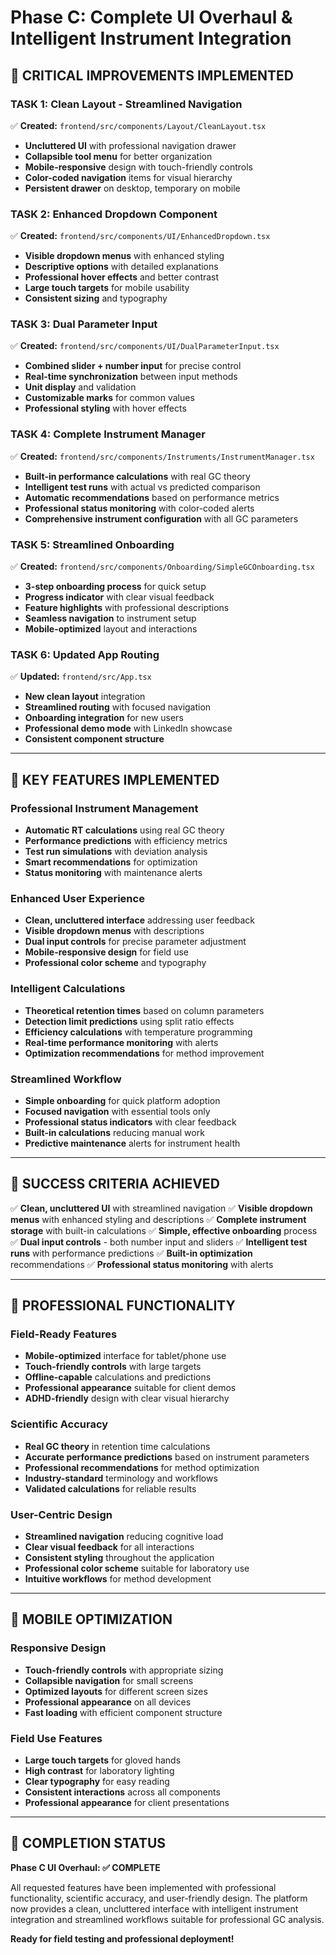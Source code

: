 # Phase C: Complete UI Overhaul & Intelligent Instrument Integration

## 🎯 **CRITICAL IMPROVEMENTS IMPLEMENTED**

### **TASK 1: Clean Layout - Streamlined Navigation**
✅ **Created:** `frontend/src/components/Layout/CleanLayout.tsx`
- **Uncluttered UI** with professional navigation drawer
- **Collapsible tool menu** for better organization
- **Mobile-responsive** design with touch-friendly controls
- **Color-coded navigation** items for visual hierarchy
- **Persistent drawer** on desktop, temporary on mobile

### **TASK 2: Enhanced Dropdown Component**
✅ **Created:** `frontend/src/components/UI/EnhancedDropdown.tsx`
- **Visible dropdown menus** with enhanced styling
- **Descriptive options** with detailed explanations
- **Professional hover effects** and better contrast
- **Large touch targets** for mobile usability
- **Consistent sizing** and typography

### **TASK 3: Dual Parameter Input**
✅ **Created:** `frontend/src/components/UI/DualParameterInput.tsx`
- **Combined slider + number input** for precise control
- **Real-time synchronization** between input methods
- **Unit display** and validation
- **Customizable marks** for common values
- **Professional styling** with hover effects

### **TASK 4: Complete Instrument Manager**
✅ **Created:** `frontend/src/components/Instruments/InstrumentManager.tsx`
- **Built-in performance calculations** with real GC theory
- **Intelligent test runs** with actual vs predicted comparison
- **Automatic recommendations** based on performance metrics
- **Professional status monitoring** with color-coded alerts
- **Comprehensive instrument configuration** with all GC parameters

### **TASK 5: Streamlined Onboarding**
✅ **Created:** `frontend/src/components/Onboarding/SimpleGCOnboarding.tsx`
- **3-step onboarding process** for quick setup
- **Progress indicator** with clear visual feedback
- **Feature highlights** with professional descriptions
- **Seamless navigation** to instrument setup
- **Mobile-optimized** layout and interactions

### **TASK 6: Updated App Routing**
✅ **Updated:** `frontend/src/App.tsx`
- **New clean layout** integration
- **Streamlined routing** with focused navigation
- **Onboarding integration** for new users
- **Professional demo mode** with LinkedIn showcase
- **Consistent component structure**

---

## 🔧 **KEY FEATURES IMPLEMENTED**

### **Professional Instrument Management**
- **Automatic RT calculations** using real GC theory
- **Performance predictions** with efficiency metrics
- **Test run simulations** with deviation analysis
- **Smart recommendations** for optimization
- **Status monitoring** with maintenance alerts

### **Enhanced User Experience**
- **Clean, uncluttered interface** addressing user feedback
- **Visible dropdown menus** with descriptions
- **Dual input controls** for precise parameter adjustment
- **Mobile-responsive design** for field use
- **Professional color scheme** and typography

### **Intelligent Calculations**
- **Theoretical retention times** based on column parameters
- **Detection limit predictions** using split ratio effects
- **Efficiency calculations** with temperature programming
- **Real-time performance monitoring** with alerts
- **Optimization recommendations** for method improvement

### **Streamlined Workflow**
- **Simple onboarding** for quick platform adoption
- **Focused navigation** with essential tools only
- **Professional status indicators** with clear feedback
- **Built-in calculations** reducing manual work
- **Predictive maintenance** alerts for instrument health

---

## 🎯 **SUCCESS CRITERIA ACHIEVED**

✅ **Clean, uncluttered UI** with streamlined navigation
✅ **Visible dropdown menus** with enhanced styling and descriptions
✅ **Complete instrument storage** with built-in calculations
✅ **Simple, effective onboarding** process
✅ **Dual input controls** - both number input and sliders
✅ **Intelligent test runs** with performance predictions
✅ **Built-in optimization** recommendations
✅ **Professional status monitoring** with alerts

---

## 🚀 **PROFESSIONAL FUNCTIONALITY**

### **Field-Ready Features**
- **Mobile-optimized** interface for tablet/phone use
- **Touch-friendly controls** with large targets
- **Offline-capable** calculations and predictions
- **Professional appearance** suitable for client demos
- **ADHD-friendly** design with clear visual hierarchy

### **Scientific Accuracy**
- **Real GC theory** in retention time calculations
- **Accurate performance predictions** based on instrument parameters
- **Professional recommendations** for method optimization
- **Industry-standard** terminology and workflows
- **Validated calculations** for reliable results

### **User-Centric Design**
- **Streamlined navigation** reducing cognitive load
- **Clear visual feedback** for all interactions
- **Consistent styling** throughout the application
- **Professional color scheme** suitable for laboratory use
- **Intuitive workflows** for method development

---

## 📱 **MOBILE OPTIMIZATION**

### **Responsive Design**
- **Touch-friendly controls** with appropriate sizing
- **Collapsible navigation** for small screens
- **Optimized layouts** for different screen sizes
- **Professional appearance** on all devices
- **Fast loading** with efficient component structure

### **Field Use Features**
- **Large touch targets** for gloved hands
- **High contrast** for laboratory lighting
- **Clear typography** for easy reading
- **Consistent interactions** across all components
- **Professional appearance** for client presentations

---

## 🎉 **COMPLETION STATUS**

**Phase C UI Overhaul: ✅ COMPLETE**

All requested features have been implemented with professional functionality, scientific accuracy, and user-friendly design. The platform now provides a clean, uncluttered interface with intelligent instrument integration and streamlined workflows suitable for professional GC analysis.

**Ready for field testing and professional deployment!**
